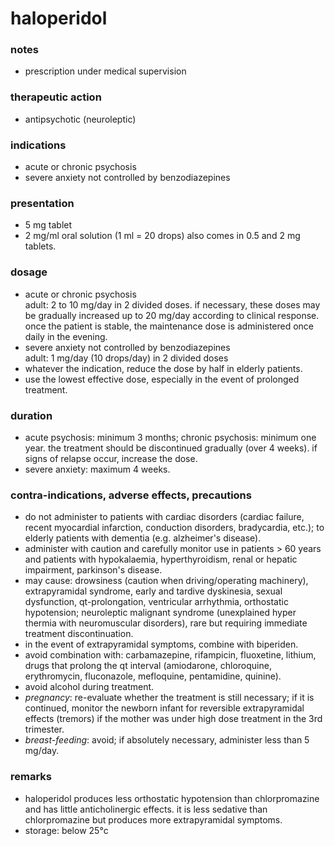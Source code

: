# haloperidol

### notes
+ prescription under medical supervision

### therapeutic action
+ antipsychotic (neuroleptic)

### indications
+ acute or chronic psychosis
+ severe anxiety not controlled by benzodiazepines

### presentation
+ 5 mg tablet
+ 2 mg/ml oral solution (1 ml = 20 drops)
also comes in 0.5 and 2 mg tablets.

### dosage
+ acute or chronic psychosis  
    adult: 2 to 10 mg/day in 2 divided doses. if necessary, these doses may be gradually increased up to 20 mg/day according to clinical response. once the patient is stable, the maintenance dose is administered once daily in the evening.
+ severe anxiety not controlled by benzodiazepines  
    adult: 1 mg/day (10 drops/day) in 2 divided doses
+ whatever the indication, reduce the dose by half in elderly patients.
+ use the lowest effective dose, especially in the event of prolonged treatment.

### duration
+ acute psychosis: minimum 3 months; chronic psychosis: minimum one year. the treatment should be discontinued gradually (over 4 weeks). if signs of relapse occur, increase the dose.
+ severe anxiety: maximum 4 weeks.

### contra-indications, adverse effects, precautions
+ do not administer to patients with cardiac disorders (cardiac failure, recent myocardial infarction, conduction disorders, bradycardia, etc.); to elderly patients with dementia (e.g. alzheimer's disease).
+ administer with caution and carefully monitor use in patients > 60 years and patients with hypokalaemia, hyperthyroidism, renal or hepatic impairment, parkinson's disease.
+ may cause: drowsiness (caution when driving/operating machinery), extrapyramidal syndrome, early and tardive dyskinesia, sexual dysfunction, qt-prolongation, ventricular arrhythmia, orthostatic hypotension; neuroleptic malignant syndrome (unexplained hyper thermia with neuromuscular disorders), rare but requiring immediate treatment discontinuation.
+ in the event of extrapyramidal symptoms, combine with biperiden.
+ avoid combination with: carbamazepine, rifampicin, fluoxetine, lithium, drugs that prolong the qt interval (amiodarone, chloroquine, erythromycin, fluconazole, mefloquine, pentamidine, quinine).
+ avoid alcohol during treatment.
+ *pregnancy*: re-evaluate whether the treatment is still necessary; if it is continued, monitor the newborn infant for reversible extrapyramidal effects (tremors) if the mother was under high dose treatment in the 3rd trimester.
+ *breast-feeding*: avoid; if absolutely necessary, administer less than 5 mg/day.

### remarks
+ haloperidol produces less orthostatic hypotension than chlorpromazine and has little anticholinergic effects. it is less sedative than chlorpromazine but produces more extrapyramidal symptoms.
+ storage: below 25°c